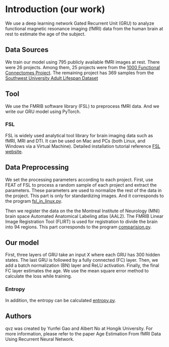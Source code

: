 # Introduction (our work)

We use a deep learning network Gated Recurrent Unit (GRU) to analyze functional magnetic resonance imaging (fMRI) data from the human brain at rest to estimate the age of the subject.

## Data Sources

We train our model using 795 publicly available fMRI images at rest.
There were 26 projects.
Among them, 25 projects were from the [1000 Functional Connectomes Project](http://fcon_1000.projects.nitrc.org/fcpClassic/FcpTable.html).
The remaining project has 369 samples from the [Southwest University Adult Lifespan Dataset](http://fcon_1000.projects.nitrc.org/indi/retro/sald.html)

## Tool

We use the FMRIB software library (FSL) to preprocess fMRI data.
And we write our GRU model using PyTorch.

### FSL

FSL is widely used analytical tool library for brain imaging data such as fMRI, MRI and DTI.
It can be used on Mac and PCs (both Linux, and Windows via a Virtual Machine).
Detailed installation tutorial reference [FSL website](https://fsl.fmrib.ox.ac.uk/fsl/fslwiki/).

## Data Preprocessing

We set the processing parameters according to each project.
First, use FEAT of FSL to process a random sample of each project and extract the parameters. 
These parameters are used to normalize the rest of the data in the project.
This part is only for standardizing images.
And it corresponds to the program [fsl_in_linux.py](https://github.com/gyfbianhuanyun/brain-data-with-age/blob/master/fsl_in_linux.py).

Then we register the data on the the Montreal Institute of Neurology (MNI) brain space Automated Anatomical Labeling atlas (AAL2).
The FMRIB Linear Image Registration Tool (FLIRT) is used for registration to divide the brain into 94 regions.
This part corresponds to the program [comparision.py](https://github.com/gyfbianhuanyun/brain-data-with-age/blob/master/comparision.py).

## Our model

First, three layers of GRU take an input $X$ where each GRU has 300 hidden states.
The last GRU is followed by a fully connected (FC) layer.
Then, we add a batch normalization (BN) layer and ReLU activation.
Finally, the final FC layer estimates the age.
We use the mean square error method to calculate the loss while training.

### Entropy

In addition, the entropy can be calculated [entropy.py](https://github.com/gyfbianhuanyun/brain-data-with-age/blob/master/entropy.py).

## Authors

qvz was created by Yunfei Gao and Albert No at Hongik University.
For more information, please refer to the paper Age Estimation From fMRI Data Using Recurrent Neural Network.
